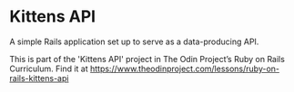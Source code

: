 # Kittens API

A simple Rails application set up to serve as a data-producing API.

This is part of the 'Kittens API' project in The Odin Project’s Ruby on Rails Curriculum. Find it at https://www.theodinproject.com/lessons/ruby-on-rails-kittens-api
